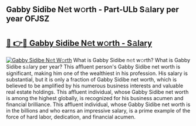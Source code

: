 ## Gabby Sidibe N𝚎t w𝚘rth - Part-ULb S𝚊lary per year OFJSZ

# <h2><a href="http://gc2ib9v.nevu.top/?p=Gabby+Sidibe">🔗 👉🔴 Gabby Sidibe N𝚎t w𝚘rth - S𝚊lary</a></h2>

[![Gabby Sidibe N𝚎t W𝚘rth](https://i.imgur.com/Oavwk0R.jpeg)](http://gc2ib9v.nevu.top/?p=Gabby+Sidibe)
What is Gabby Sidibe n𝚎t w𝚘rth? What is Gabby Sidibe s𝚊lary per year?
This affluent person's Gabby Sidibe net worth is significant, making him one of the wealthiest in his profession. His salary is substantial, but it is only a fraction of Gabby Sidibe net worth, which is believed to be amplified by his numerous business interests and valuable real estate holdings. This affluent individual, whose Gabby Sidibe net worth is among the highest globally, is recognized for his business acumen and financial brilliance. This affluent individual, whose Gabby Sidibe net worth is in the billions and who earns an impressive salary, is a prime example of the force of hard labor, dedication, and financial acumen.
